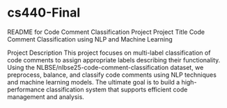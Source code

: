 # cs440-Final

README for Code Comment Classification Project
Project Title
Code Comment Classification using NLP and Machine Learning

Project Description
This project focuses on multi-label classification of code comments to assign appropriate labels describing their functionality. Using the NLBSE/nlbse25-code-comment-classification dataset, we preprocess, balance, and classify code comments using NLP techniques and machine learning models. The ultimate goal is to build a high-performance classification system that supports efficient code management and analysis.

